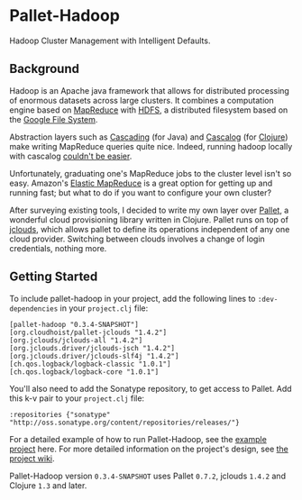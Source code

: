 # Pallet-Hadoop #

Hadoop Cluster Management with Intelligent Defaults.

## Background ##

Hadoop is an Apache java framework that allows for distributed
processing of enormous datasets across large clusters. It combines a
computation engine based on
[MapReduce](http://en.wikipedia.org/wiki/MapReduce) with
[HDFS](http://hadoop.apache.org/hdfs/docs/current/hdfs_design.html), a
distributed filesystem based on the [Google File
System](http://en.wikipedia.org/wiki/Google_File_System).

Abstraction layers such as
[Cascading](https://github.com/cwensel/cascading) (for Java) and
[Cascalog](https://github.com/nathanmarz/cascalog) (for
[Clojure](http://clojure.org/)) make writing MapReduce queries quite
nice. Indeed, running hadoop locally with cascalog [couldn't be
easier](http://nathanmarz.com/blog/introducing-cascalog-a-clojure-based-query-language-for-hado.html).

Unfortunately, graduating one's MapReduce jobs to the cluster level
isn't so easy. Amazon's [Elastic
MapReduce](http://aws.amazon.com/elasticmapreduce/) is a great option
for getting up and running fast; but what to do if you want to
configure your own cluster?

After surveying existing tools, I decided to write my own layer over
[Pallet](https://github.com/pallet/pallet), a wonderful cloud
provisioning library written in Clojure. Pallet runs on top of
[jclouds](https://github.com/jclouds/jclouds), which allows pallet to
define its operations independent of any one cloud provider. Switching
between clouds involves a change of login credentials, nothing more.

## Getting Started ##

To include pallet-hadoop in your project, add the following lines to
`:dev-dependencies` in your `project.clj` file:

    [pallet-hadoop "0.3.4-SNAPSHOT"]
    [org.cloudhoist/pallet-jclouds "1.4.2"]
    [org.jclouds/jclouds-all "1.4.2"]
    [org.jclouds.driver/jclouds-jsch "1.4.2"]
    [org.jclouds.driver/jclouds-slf4j "1.4.2"]
    [ch.qos.logback/logback-classic "1.0.1"]
    [ch.qos.logback/logback-core "1.0.1"]

You'll also need to add the Sonatype repository, to get access to
Pallet. Add this k-v pair to your `project.clj` file:

    :repositories {"sonatype" "http://oss.sonatype.org/content/repositories/releases/"}

For a detailed example of how to run Pallet-Hadoop, see the [example
project](https://github.com/pallet/pallet-hadoop-example) here. For
more detailed information on the project's design, see [the project
wiki](https://github.com/pallet/pallet-hadoop).

Pallet-Hadoop version `0.3.4-SNAPSHOT` uses Pallet `0.7.2`, jclouds 
`1.4.2` and Clojure `1.3` and later.
